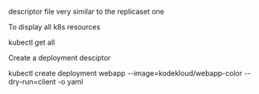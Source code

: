 descriptor file very similar to the replicaset one

To display all k8s resources

  kubectl get all 

Create a deployment desciptor

  kubectl create deployment webapp --image=kodekloud/webapp-color --dry-run=client -o yaml
